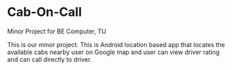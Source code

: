 # Cab-On-Call
Minor Project for BE Computer, TU

This is our minor project. This is Android location based app that locates the available cabs nearby user on Google map and user can view driver rating and can call directly to driver.

